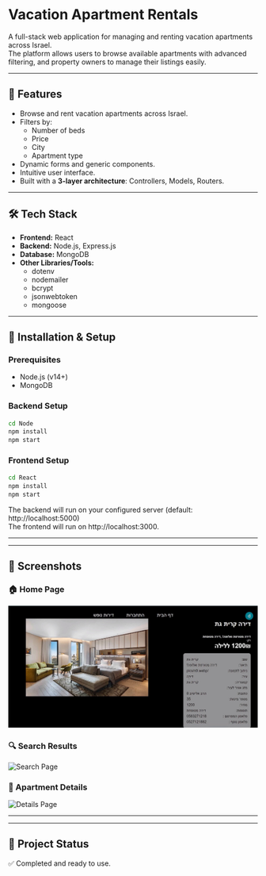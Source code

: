 # Vacation Apartment Rentals

A full-stack web application for managing and renting vacation apartments across Israel.  
The platform allows users to browse available apartments with advanced filtering, and property owners to manage their listings easily.  

---

## 🚀 Features
- Browse and rent vacation apartments across Israel.
- Filters by:
  - Number of beds
  - Price
  - City
  - Apartment type
- Dynamic forms and generic components.
- Intuitive user interface.
- Built with a **3-layer architecture**: Controllers, Models, Routers.

---

## 🛠️ Tech Stack
- **Frontend:** React
- **Backend:** Node.js, Express.js
- **Database:** MongoDB
- **Other Libraries/Tools:**
  - dotenv
  - nodemailer
  - bcrypt
  - jsonwebtoken
  - mongoose

---

## 🔧 Installation & Setup

### Prerequisites
- Node.js (v14+)
- MongoDB

### Backend Setup
```bash
cd Node
npm install
npm start
```

### Frontend Setup
```bash
cd React
npm install
npm start
```

The backend will run on your configured server (default: http://localhost:5000)  
The frontend will run on http://localhost:3000.

---

---

## 📸 Screenshots

### 🏠 Home Page
![Home Page](./React/src/pics/show1.jpg)

### 🔍 Search Results
![Search Page](./React/src/pics/search.png)

### 📝 Apartment Details
![Details Page](./React/src/pics/details.png)

---

---

## 📌 Project Status
✅ Completed and ready to use.
